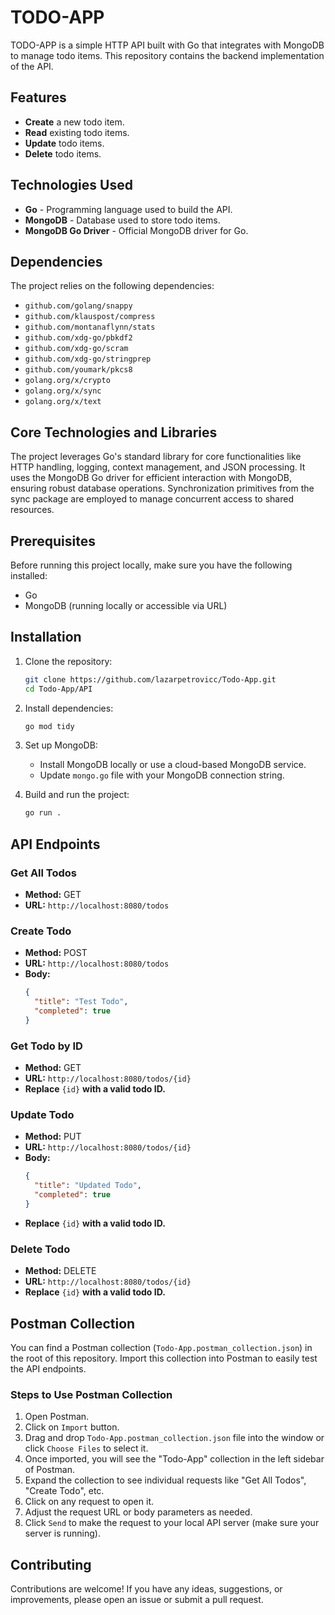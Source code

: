 # TODO-APP

TODO-APP is a simple HTTP API built with Go that integrates with MongoDB to manage todo items. This repository contains the backend implementation of the API.

## Features

- **Create** a new todo item.
- **Read** existing todo items.
- **Update** todo items.
- **Delete** todo items.

## Technologies Used

- **Go** - Programming language used to build the API.
- **MongoDB** - Database used to store todo items.
- **MongoDB Go Driver** - Official MongoDB driver for Go.

## Dependencies

The project relies on the following dependencies:

- `github.com/golang/snappy`
- `github.com/klauspost/compress`
- `github.com/montanaflynn/stats`
- `github.com/xdg-go/pbkdf2`
- `github.com/xdg-go/scram`
- `github.com/xdg-go/stringprep`
- `github.com/youmark/pkcs8`
- `golang.org/x/crypto`
- `golang.org/x/sync`
- `golang.org/x/text`

## Core Technologies and Libraries

The project leverages Go's standard library for core functionalities like HTTP handling, logging, context management, and JSON processing. It uses the MongoDB Go driver for efficient interaction with MongoDB, ensuring robust database operations. Synchronization primitives from the sync package are employed to manage concurrent access to shared resources.

## Prerequisites

Before running this project locally, make sure you have the following installed:

- Go
- MongoDB (running locally or accessible via URL)

## Installation

1. Clone the repository:

   ```bash
   git clone https://github.com/lazarpetrovicc/Todo-App.git
   cd Todo-App/API
   ```

2. Install dependencies:

   ```bash
   go mod tidy
   ```

3. Set up MongoDB:

   - Install MongoDB locally or use a cloud-based MongoDB service.
   - Update `mongo.go` file with your MongoDB connection string.

4. Build and run the project:

   ```bash
   go run .
   ```

## API Endpoints

### Get All Todos

- **Method:** GET
- **URL:** `http://localhost:8080/todos`

### Create Todo

- **Method:** POST
- **URL:** `http://localhost:8080/todos`
- **Body:**
  ```json
  {
    "title": "Test Todo",
    "completed": true
  }
  ```

### Get Todo by ID

- **Method:** GET
- **URL:** `http://localhost:8080/todos/{id}`
- **Replace** `{id}` **with a valid todo ID.**

### Update Todo

- **Method:** PUT
- **URL:** `http://localhost:8080/todos/{id}`
- **Body:**
  ```json
  {
    "title": "Updated Todo",
    "completed": true
  }
  ```
- **Replace** `{id}` **with a valid todo ID.**

### Delete Todo

- **Method:** DELETE
- **URL:** `http://localhost:8080/todos/{id}`
- **Replace** `{id}` **with a valid todo ID.**

## Postman Collection

You can find a Postman collection (`Todo-App.postman_collection.json`) in the root of this repository. Import this collection into Postman to easily test the API endpoints.

### Steps to Use Postman Collection

1. Open Postman.
2. Click on `Import` button.
3. Drag and drop `Todo-App.postman_collection.json` file into the window or click `Choose Files` to select it.
4. Once imported, you will see the "Todo-App" collection in the left sidebar of Postman.
5. Expand the collection to see individual requests like "Get All Todos", "Create Todo", etc.
6. Click on any request to open it.
7. Adjust the request URL or body parameters as needed.
8. Click `Send` to make the request to your local API server (make sure your server is running).

## Contributing

Contributions are welcome! If you have any ideas, suggestions, or improvements, please open an issue or submit a pull request.

